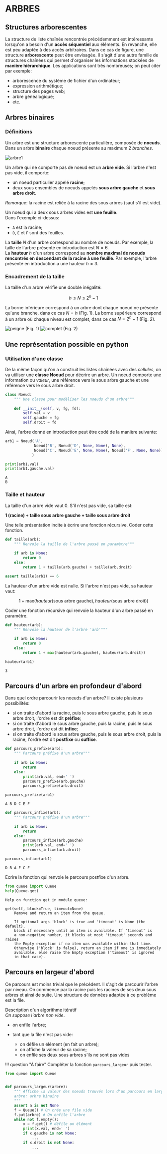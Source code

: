 ARBRES
=======

## Structures arborescentes

La structure de liste chaînée rencontrée précédemment est intéressante lorsqu'on a besoin d'un **accès séquentiel** aux éléments. En revanche, elle est peu adaptée à des accès arbitraires. Dans ce cas de figure, une structure **arborescente** peut être envisagée. Il s'agit d'une autre famille de structures chaînées qui permet d'organiser les informations stockées de **manière hiérarchique**. Les applications sont très nombreuses; on peut citer par exemple:  

* arborescence du système de fichier d'un ordinateur;
* expression arithmétique;
* structure des pages web;
* arbre généalogique;
* etc.

## Arbres binaires 

### Définitions

Un arbre est une structure arborescente particulière, composée de **noeuds**. Dans un arbre **binaire** chaque noeud présente au maximum 2 *branches*.  

![arbre1](img/graph2.png)  

Un arbre qui ne comporte pas de noeud est un **arbre vide**.  Si l'arbre n'est pas vide, il comporte:  

* un noeud particulier appelé **racine**;
* deux sous ensembles de noeuds appelés **sous arbre gauche** et **sous arbre droit**.

*Remarque*: la racine est reliée à la racine des sous arbres (sauf s'il est vide).  

Un noeud qui a deux sous arbres vides est **une feuille**.  
Dans l'exemple ci-dessus:  

* `A` est la racine;
* `D`, `E` et `F` sont des feuilles.  

La **taille** $N$ d'un arbre correspond au nombre de noeuds. Par exemple, la taille de l'arbre présenté en introduction est $N=6$.  
La **hauteur** $h$ d'un arbre correspond au **nombre maximal de noeuds rencontrés en descendant de la racine à une feuille**. Par exemple, l'arbre présenté en introduction a une hauteur $h=3$.

### Encadrement de la taille

La taille d'un arbre vérifie une double inégalité:  

$$h \leq N \leq 2^{h} -1$$  

La borne inférieure correspond à un arbre dont chaque noeud ne présente qu'une branche, dans ce cas $N = h$ (Fig. 1). La borne supérieure correspond à un arbre où chaque niveau est complet, dans ce cas $N=2^{h}-1$ (Fig. 2).  

![peigne](img/graph3.png) (Fig. 1) ![complet](img/graph4.png) (Fig. 2)


## Une représentation possible en python

### Utilisation d'une classe

De la même façon qu'on a construit les listes chaînées avec des *cellules*, on va utiliser une **classe Noeud** pour décrire un arbre. Un noeud comporte une information ou *valeur*, une référence vers le sous arbre gauche et une référence vers le sous arbre droit.


```python
class Noeud:
    """ Une classe pour modéliser les noeuds d'un arbre"""
    
    def __init__(self, v, fg, fd):
        self.val = v
        self.gauche = fg
        self.droit = fd        
```

Ainsi, l'arbre donné en introduction peut être codé de la manière suivante:


```python
arb1 = Noeud('A', 
             Noeud('B', Noeud('D', None, None), None), 
             Noeud('C', Noeud('E', None, None), Noeud('F', None, None))
            )
```


```python
print(arb1.val)
print(arb1.gauche.val)
```

    A
    B


### Taille et hauteur

La taille d'un arbre vide vaut 0. S'il n'est pas vide, sa taille est:  

**1 (racine) + taille sous arbre gauche + taille sous arbre droit**

Une telle présentation incite à écrire une fonction récursive. Coder cette fonction.


```python
def taille(arb):
    """ Renvoie la taille de l'arbre passé en paramètre"""
    
    if arb is None:
        return 0
    else:
        return 1 + taille(arb.gauche) + taille(arb.droit)
```


```python
assert taille(arb1) == 6
```

La hauteur d'un arbre vide est nulle. Si l'arbre n'est pas vide, sa hauteur vaut:  

$$ 1 + \text{max}(hauteur(\text{sous arbre gauche}), hauteur(\text{sous arbre droit}))$$  

Coder une fonction récursive qui renvoie la hauteur d'un arbre passé en paramètre.


```python
def hauteur(arb):
    """ Renvoie la hauteur de l'arbre 'arb'"""
    
    if arb is None:
        return 0
    else:
        return 1 + max(hauteur(arb.gauche), hauteur(arb.droit))
```


```python
hauteur(arb1)
```




    3



## Parcours d'un arbre en profondeur d'abord

Dans quel ordre parcourir les noeuds d'un arbre? Il existe plusieurs possibilités:  

* si on traite d'abord la racine, puis le sous arbre gauche, puis le sous arbre droit, l'ordre est dit **préfixe**;
* si on traite d'abord le sous arbre gauche, puis la racine, puis le sous arbre droit, l'ordre est dit **infixe**;
* si on traite d'abord le sous arbre gauche, puis le sous arbre droit, puis la racine, l'ordre est dit **postfixe** ou **suffixe**.  




```python
def parcours_prefixe(arb):
    """ Parcours préfixe d'un arbre"""
    
    if arb is None:
        return
    else:
        print(arb.val, end=' ')
        parcours_prefixe(arb.gauche)
        parcours_prefixe(arb.droit)
```


```python
parcours_prefixe(arb1)
```

    A B D C E F 


```python
def parcours_infixe(arb):
    """ Parcours préfixe d'un arbre"""
    
    if arb is None:
        return
    else:
        parcours_infixe(arb.gauche)
        print(arb.val, end=' ')
        parcours_infixe(arb.droit)
```


```python
parcours_infixe(arb1)
```

    D B A E C F 

Ecrire la fonction qui renvoie le parcours postfixe d'un arbre.


```python
from queue import Queue
help(Queue.get)
```

    Help on function get in module queue:
    
    get(self, block=True, timeout=None)
        Remove and return an item from the queue.
        
        If optional args 'block' is true and 'timeout' is None (the default),
        block if necessary until an item is available. If 'timeout' is
        a non-negative number, it blocks at most 'timeout' seconds and raises
        the Empty exception if no item was available within that time.
        Otherwise ('block' is false), return an item if one is immediately
        available, else raise the Empty exception ('timeout' is ignored
        in that case).
    


## Parcours en largeur d'abord

Ce parcours est moins trivial que le précédent. Il s'agit de parcourir l'arbre par niveau. On commence par la racine puis les racines de ses deux sous arbres et ainsi de suite. Une structure de données adaptée à ce problème est la file. 

Description d'un algorithme itératif  
*On suppose l'arbre non vide*.  

* on enfile l'arbre;
* tant que la file n'est pas vide:  

    - on défile un élément (en fait un arbre);
    - on affiche la valeur de sa racine;
    - on enfile ses deux sous arbres s'ils ne sont pas vides

!!! question "À faire"
    Compléter la fonction `parcours_largeur` puis tester.


```python
from queue import Queue


def parcours_largeur(arbre):
    """ Affiche la valeur des noeuds trouvés lors d'un parcours en largeur d'un arbre;
    arbre: arbre binaire
    """
    assert a is not None
    f = Queue() # On crée une file vide
    f.put(arbre) # On enfile l'arbre
    while not f.empty():
        x = f.get() # défile un élément
        print(x.val, end=' ')
        if x.gauche is not None:
            ...
        if x.droit is not None:
            ...
```
